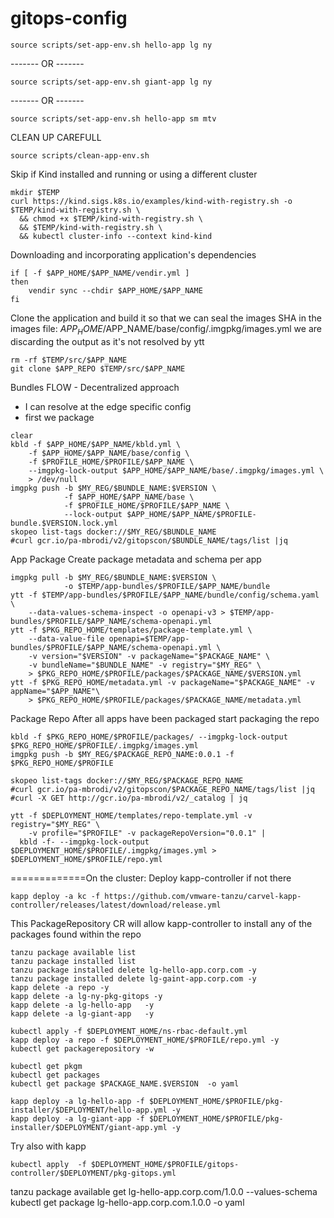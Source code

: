 # gitops-config


```shell
source scripts/set-app-env.sh hello-app lg ny
```
------- OR -------
```shell
source scripts/set-app-env.sh giant-app lg ny
```
------- OR -------
```shell
source scripts/set-app-env.sh hello-app sm mtv
```
CLEAN UP CAREFULL
```shell
source scripts/clean-app-env.sh
```
Skip if Kind installed and running or using a different cluster
```shell
mkdir $TEMP
curl https://kind.sigs.k8s.io/examples/kind-with-registry.sh -o $TEMP/kind-with-registry.sh \
  && chmod +x $TEMP/kind-with-registry.sh \
  && $TEMP/kind-with-registry.sh \
  && kubectl cluster-info --context kind-kind
```

Downloading and incorporating application's dependencies
``` shell
if [ -f $APP_HOME/$APP_NAME/vendir.yml ] 
then
    vendir sync --chdir $APP_HOME/$APP_NAME
fi
```

Clone the application and build it so that we can seal the images SHA 
in the images file:  $APP_HOME/$APP_NAME/base/config/.imgpkg/images.yml
we are discarding the output as it's not resolved by ytt
```shell
rm -rf $TEMP/src/$APP_NAME
git clone $APP_REPO $TEMP/src/$APP_NAME
```

Bundles FLOW - Decentralized approach 
- I can resolve at the edge specific config
- first we package
```shell
clear
kbld -f $APP_HOME/$APP_NAME/kbld.yml \
    -f $APP_HOME/$APP_NAME/base/config \
    -f $PROFILE_HOME/$PROFILE/$APP_NAME \
    --imgpkg-lock-output $APP_HOME/$APP_NAME/base/.imgpkg/images.yml \
    > /dev/null
imgpkg push -b $MY_REG/$BUNDLE_NAME:$VERSION \
            -f $APP_HOME/$APP_NAME/base \
            -f $PROFILE_HOME/$PROFILE/$APP_NAME \
            --lock-output $APP_HOME/$APP_NAME/$PROFILE-bundle.$VERSION.lock.yml
skopeo list-tags docker://$MY_REG/$BUNDLE_NAME
#curl gcr.io/pa-mbrodi/v2/gitopscon/$BUNDLE_NAME/tags/list |jq
```

App Package
Create package metadata and schema per app
```shell
imgpkg pull -b $MY_REG/$BUNDLE_NAME:$VERSION \
            -o $TEMP/app-bundles/$PROFILE/$APP_NAME/bundle
ytt -f $TEMP/app-bundles/$PROFILE/$APP_NAME/bundle/config/schema.yaml \
    --data-values-schema-inspect -o openapi-v3 > $TEMP/app-bundles/$PROFILE/$APP_NAME/schema-openapi.yml
ytt -f $PKG_REPO_HOME/templates/package-template.yml \
    --data-value-file openapi=$TEMP/app-bundles/$PROFILE/$APP_NAME/schema-openapi.yml \
    -v version="$VERSION" -v packageName="$PACKAGE_NAME" \
    -v bundleName="$BUNDLE_NAME" -v registry="$MY_REG" \
    > $PKG_REPO_HOME/$PROFILE/packages/$PACKAGE_NAME/$VERSION.yml
ytt -f $PKG_REPO_HOME/metadata.yml -v packageName="$PACKAGE_NAME" -v appName="$APP_NAME"\
    > $PKG_REPO_HOME/$PROFILE/packages/$PACKAGE_NAME/metadata.yml
```

Package Repo
After all apps have been packaged start packaging the repo
```shell
kbld -f $PKG_REPO_HOME/$PROFILE/packages/ --imgpkg-lock-output $PKG_REPO_HOME/$PROFILE/.imgpkg/images.yml
imgpkg push -b $MY_REG/$PACKAGE_REPO_NAME:0.0.1 -f $PKG_REPO_HOME/$PROFILE

skopeo list-tags docker://$MY_REG/$PACKAGE_REPO_NAME
#curl gcr.io/pa-mbrodi/v2/gitopscon/$PACKAGE_REPO_NAME/tags/list |jq
#curl -X GET http://gcr.io/pa-mbrodi/v2/_catalog | jq

ytt -f $DEPLOYMENT_HOME/templates/repo-template.yml -v registry="$MY_REG" \
    -v profile="$PROFILE" -v packageRepoVersion="0.0.1" |
  kbld -f- --imgpkg-lock-output $DEPLOYMENT_HOME/$PROFILE/.imgpkg/images.yml > $DEPLOYMENT_HOME/$PROFILE/repo.yml
```


=============On the cluster:
Deploy kapp-controller if not there
```shell
kapp deploy -a kc -f https://github.com/vmware-tanzu/carvel-kapp-controller/releases/latest/download/release.yml
```

This PackageRepository CR will allow kapp-controller to install any of the packages found within the repo
```shell
tanzu package available list
tanzu package installed list
tanzu package installed delete lg-hello-app.corp.com -y
tanzu package installed delete lg-gaint-app.corp.com -y
kapp delete -a repo -y
kapp delete -a lg-ny-pkg-gitops -y
kapp delete -a lg-hello-app   -y
kapp delete -a lg-giant-app   -y
```

```shell
kubectl apply -f $DEPLOYMENT_HOME/ns-rbac-default.yml
kapp deploy -a repo -f $DEPLOYMENT_HOME/$PROFILE/repo.yml -y
kubectl get packagerepository -w
```
```shell
kubectl get pkgm
kubectl get packages 
kubectl get package $PACKAGE_NAME.$VERSION  -o yaml
```

```shell  
kapp deploy -a lg-hello-app -f $DEPLOYMENT_HOME/$PROFILE/pkg-installer/$DEPLOYMENT/hello-app.yml -y
kapp deploy -a lg-giant-app -f $DEPLOYMENT_HOME/$PROFILE/pkg-installer/$DEPLOYMENT/giant-app.yml -y
```
Try also with kapp
```shell
kubectl apply  -f $DEPLOYMENT_HOME/$PROFILE/gitops-controller/$DEPLOYMENT/pkg-gitops.yml
```
tanzu package available get lg-hello-app.corp.com/1.0.0 --values-schema
kubectl get package lg-hello-app.corp.com.1.0.0 -o yaml 